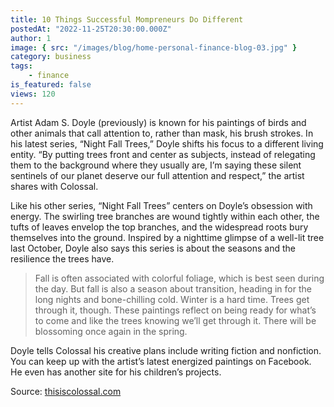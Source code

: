 ```yaml
---
title: 10 Things Successful Mompreneurs Do Different
postedAt: "2022-11-25T20:30:00.000Z"
author: 1
image: { src: "/images/blog/home-personal-finance-blog-03.jpg" }
category: business
tags:
    - finance
is_featured: false
views: 120
---
```


Artist Adam S. Doyle (previously) is known for his paintings of birds and other animals that call attention to, rather than mask, his brush strokes. In his latest series, “Night Fall Trees,” Doyle shifts his focus to a different living entity. “By putting trees front and center as subjects, instead of relegating them to the background where they usually are, I’m saying these silent sentinels of our planet deserve our full attention and respect,” the artist shares with Colossal.

Like his other series, “Night Fall Trees” centers on Doyle’s obsession with energy. The swirling tree branches are wound tightly within each other, the tufts of leaves envelop the top branches, and the widespread roots bury themselves into the ground. Inspired by a nighttime glimpse of a well-lit tree last October, Doyle also says this series is about the seasons and the resilience the trees have.

> Fall is often associated with colorful foliage, which is best seen during the day. But fall is also a season about transition, heading in for the long nights and bone-chilling cold. Winter is a hard time. Trees get through it, though. These paintings reflect on being ready for what’s to come and like the trees knowing we’ll get through it. There will be blossoming once again in the spring.

Doyle tells Colossal his creative plans include writing fiction and nonfiction. You can keep up with the artist’s latest energized paintings on Facebook. He even has another site for his children’s projects.

Source: [thisiscolossal.com](https://thisiscolossal.com)
